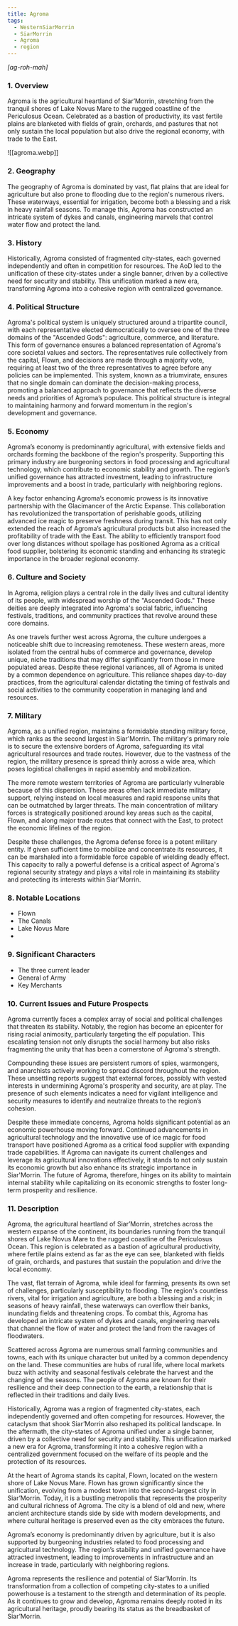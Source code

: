 ```yaml
---
title: Agroma
tags:
  - WesternSiarMorrin
  - SiarMorrin
  - Agroma
  - region
---
```

*[ag-roh-mah]*
### 1. **Overview**

Agroma is the agricultural heartland of Siar’Morrin, stretching from the tranquil shores of Lake Novus Mare to the rugged coastline of the Periculosus Ocean. Celebrated as a bastion of productivity, its vast fertile plains are blanketed with fields of grain, orchards, and pastures that not only sustain the local population but also drive the regional economy, with trade to the East.

![[agroma.webp]]
### 2. **Geography**

The geography of Agroma is dominated by vast, flat plains that are ideal for agriculture but also prone to flooding due to the region's numerous rivers. These waterways, essential for irrigation, become both a blessing and a risk in heavy rainfall seasons. To manage this, Agroma has constructed an intricate system of dykes and canals, engineering marvels that control water flow and protect the land.

### 3. **History**

Historically, Agroma consisted of fragmented city-states, each governed independently and often in competition for resources. The AoD led to the unification of these city-states under a single banner, driven by a collective need for security and stability. This unification marked a new era, transforming Agroma into a cohesive region with centralized governance.

### 4. **Political Structure**

Agroma's political system is uniquely structured around a tripartite council, with each representative elected democratically to oversee one of the three domains of the "Ascended Gods": agriculture, commerce, and literature. This form of governance ensures a balanced representation of Agroma's core societal values and sectors. The representatives rule collectively from the capital, Flown, and decisions are made through a majority vote, requiring at least two of the three representatives to agree before any policies can be implemented. This system, known as a triumvirate, ensures that no single domain can dominate the decision-making process, promoting a balanced approach to governance that reflects the diverse needs and priorities of Agroma’s populace. This political structure is integral to maintaining harmony and forward momentum in the region's development and governance.

### 5. **Economy**

Agroma’s economy is predominantly agricultural, with extensive fields and orchards forming the backbone of the region's prosperity. Supporting this primary industry are burgeoning sectors in food processing and agricultural technology, which contribute to economic stability and growth. The region’s unified governance has attracted investment, leading to infrastructure improvements and a boost in trade, particularly with neighboring regions.

A key factor enhancing Agroma’s economic prowess is its innovative partnership with the Glacimancer of the Arctic Expanse. This collaboration has revolutionized the transportation of perishable goods, utilizing advanced ice magic to preserve freshness during transit. This has not only extended the reach of Agroma’s agricultural products but also increased the profitability of trade with the East. The ability to efficiently transport food over long distances without spoilage has positioned Agroma as a critical food supplier, bolstering its economic standing and enhancing its strategic importance in the broader regional economy.

### 6. **Culture and Society**

In Agroma, religion plays a central role in the daily lives and cultural identity of its people, with widespread worship of the "Ascended Gods." These deities are deeply integrated into Agroma's social fabric, influencing festivals, traditions, and community practices that revolve around these core domains.

As one travels further west across Agroma, the culture undergoes a noticeable shift due to increasing remoteness. These western areas, more isolated from the central hubs of commerce and governance, develop unique, niche traditions that may differ significantly from those in more populated areas. Despite these regional variances, all of Agroma is united by a common dependence on agriculture. This reliance shapes day-to-day practices, from the agricultural calendar dictating the timing of festivals and social activities to the community cooperation in managing land and resources.

### 7. **Military**

Agroma, as a unified region, maintains a formidable standing military force, which ranks as the second largest in Siar'Morrin. The military's primary role is to secure the extensive borders of Agroma, safeguarding its vital agricultural resources and trade routes. However, due to the vastness of the region, the military presence is spread thinly across a wide area, which poses logistical challenges in rapid assembly and mobilization.

The more remote western territories of Agroma are particularly vulnerable because of this dispersion. These areas often lack immediate military support, relying instead on local measures and rapid response units that can be outmatched by larger threats. The main concentration of military forces is strategically positioned around key areas such as the capital, Flown, and along major trade routes that connect with the East, to protect the economic lifelines of the region.

Despite these challenges, the Agroma defense force is a potent military entity. If given sufficient time to mobilize and concentrate its resources, it can be marshaled into a formidable force capable of wielding deadly effect. This capacity to rally a powerful defense is a critical aspect of Agroma's regional security strategy and plays a vital role in maintaining its stability and protecting its interests within Siar'Morrin.

### 8. **Notable Locations**

- Flown
- The Canals
- Lake Novus Mare
- 

### 9. **Significant Characters**

- The three current leader
- General of Army
- Key Merchants

### 10. **Current Issues and Future Prospects**

Agroma currently faces a complex array of social and political challenges that threaten its stability. Notably, the region has become an epicenter for rising racial animosity, particularly targeting the elf population. This escalating tension not only disrupts the social harmony but also risks fragmenting the unity that has been a cornerstone of Agroma's strength.

Compounding these issues are persistent rumors of spies, warmongers, and anarchists actively working to spread discord throughout the region. These unsettling reports suggest that external forces, possibly with vested interests in undermining Agroma's prosperity and security, are at play. The presence of such elements indicates a need for vigilant intelligence and security measures to identify and neutralize threats to the region’s cohesion.

Despite these immediate concerns, Agroma holds significant potential as an economic powerhouse moving forward. Continued advancements in agricultural technology and the innovative use of ice magic for food transport have positioned Agroma as a critical food supplier with expanding trade capabilities. If Agroma can navigate its current challenges and leverage its agricultural innovations effectively, it stands to not only sustain its economic growth but also enhance its strategic importance in Siar'Morrin. The future of Agroma, therefore, hinges on its ability to maintain internal stability while capitalizing on its economic strengths to foster long-term prosperity and resilience.

### 11. **Description**

Agroma, the agricultural heartland of Siar’Morrin, stretches across the western expanse of the continent, its boundaries running from the tranquil shores of Lake Novus Mare to the rugged coastline of the Periculosus Ocean. This region is celebrated as a bastion of agricultural productivity, where fertile plains extend as far as the eye can see, blanketed with fields of grain, orchards, and pastures that sustain the population and drive the local economy.

The vast, flat terrain of Agroma, while ideal for farming, presents its own set of challenges, particularly susceptibility to flooding. The region's countless rivers, vital for irrigation and agriculture, are both a blessing and a risk; in seasons of heavy rainfall, these waterways can overflow their banks, inundating fields and threatening crops. To combat this, Agroma has developed an intricate system of dykes and canals, engineering marvels that channel the flow of water and protect the land from the ravages of floodwaters.

Scattered across Agroma are numerous small farming communities and towns, each with its unique character but united by a common dependency on the land. These communities are hubs of rural life, where local markets buzz with activity and seasonal festivals celebrate the harvest and the changing of the seasons. The people of Agroma are known for their resilience and their deep connection to the earth, a relationship that is reflected in their traditions and daily lives.

Historically, Agroma was a region of fragmented city-states, each independently governed and often competing for resources. However, the cataclysm that shook Siar’Morrin also reshaped its political landscape. In the aftermath, the city-states of Agroma unified under a single banner, driven by a collective need for security and stability. This unification marked a new era for Agroma, transforming it into a cohesive region with a centralized government focused on the welfare of its people and the protection of its resources.

At the heart of Agroma stands its capital, Flown, located on the western shore of Lake Novus Mare. Flown has grown significantly since the unification, evolving from a modest town into the second-largest city in Siar’Morrin. Today, it is a bustling metropolis that represents the prosperity and cultural richness of Agroma. The city is a blend of old and new, where ancient architecture stands side by side with modern developments, and where cultural heritage is preserved even as the city embraces the future.

Agroma’s economy is predominantly driven by agriculture, but it is also supported by burgeoning industries related to food processing and agricultural technology. The region’s stability and unified governance have attracted investment, leading to improvements in infrastructure and an increase in trade, particularly with neighboring regions.

Agroma represents the resilience and potential of Siar’Morrin. Its transformation from a collection of competing city-states to a unified powerhouse is a testament to the strength and determination of its people. As it continues to grow and develop, Agroma remains deeply rooted in its agricultural heritage, proudly bearing its status as the breadbasket of Siar’Morrin.